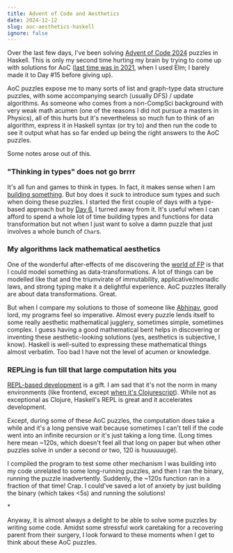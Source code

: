 ```yaml
---
title: Advent of Code and Aesthetics
date: 2024-12-12
slug: aoc-aesthetics-haskell
ignore: false
---
```


Over the last few days, I've been solving [Advent of Code 2024](https://adventofcode.com/2024/) puzzles in Haskell. This is only my second time hurting my brain by trying to come up with solutions for AoC ([last time was in 2021](https://github.com/chandru89new/elm-aoc), when I used Elm; I barely made it to Day #15 before giving up).

AoC puzzles expose me to many sorts of list and graph-type data structure puzzles, with some accompanying search (usually DFS) / update algorithms. As someone who comes from a non-CompSci background with very weak math acumen (one of the reasons I did not pursue a masters in Physics), all of this hurts but it's nevertheless so much fun to think of an algorithm, express it in Haskell syntax (or try to) and then run the code to see it output what has so far ended up being the right answers to the AoC puzzles.

Some notes arose out of this.

### "Thinking in types" does not go brrrr

It's all fun and games to think in types. In fact, it makes sense when I am [building something](https://github.com/chandru89new/rdigest). But boy does it suck to introduce sum types and such when doing these puzzles. I started the first couple of days with a type-based approach but by [Day 6](https://github.com/chandru89new/aoc2024/blob/main/app/Day6.hs), I turned away from it. It's useful when I can afford to spend a whole lot of time building types and functions for data transformation but not when I just want to solve a damn puzzle that just involves a whole bunch of `Char`s.

### My algorithms lack mathematical aesthetics

One of the wonderful after-effects of me discovering the [world of FP](https://en.wikipedia.org/wiki/Functional_programming) is that I could model something as data-transformations. A lot of things can be modelled like that and the triumvirate of immutability, applicative/monadic laws, and strong typing make it a delightful experience. AoC puzzles literally are about data transformations. Great.

But when I compare my solutions to those of someone like [Abhinav](https://github.com/abhin4v/AoC24), good lord, my programs feel so imperative. Almost every puzzle lends itself to some really aesthetic mathematical jugglery, sometimes simple, sometimes complex. I guess having a good mathematical bent helps in discovering or inventing these aesthetic-looking solutions (yes, aesthetics is subjective, I know). Haskell is well-suited to expressing these mathematical things almost verbatim. Too bad I have not the level of acumen or knowledge.

### REPLing is fun till that large computation hits you

[REPL-based development](https://blog.cleancoder.com/uncle-bob/2020/05/27/ReplDrivenDesign.html) is a gift. I am sad that it's not the norm in many environments (like frontend, except [when it's Clojurescript](https://www.youtube.com/watch?v=toGEegAzrZA)). While not as exceptional as Clojure, Haskell's REPL is great and it accelerates development.

Except, during some of these AoC puzzles, the computation does take a while and it's a long pensive wait because sometimes I can't tell if the code went into an infinite recursion or it's just taking a long time. (Long times here mean ~120s, which doesn't feel all that long on paper but when other puzzles solve in under a second or two, 120 is huuuuuuge).

I compiled the program to test some other mechanism I was building into my code unrelated to some long-running puzzles, and then I ran the binary, running the puzzle inadvertently. Suddenly, the ~120s function ran in a fraction of that time! Crap. I could've saved a lot of anxiety by just building the binary (which takes <5s) and running the solutions!

\*

Anyway, it is almost always a delight to be able to solve some puzzles by writing some code. Amidst some stressful work caretaking for a recovering parent from their surgery, I look forward to these moments when I get to think about these AoC puzzles.
